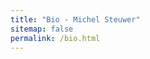```yaml
---
title: "Bio - Michel Steuwer"
sitemap: false
permalink: /bio.html
---
```


<!-- Michel Steuwer ([michel.steuwer.info](https://michel.steuwer.info)) is a Lecturer in Programming Languages and Compilation in the [School of Computing Science](http://www.gla.ac.uk/schools/computing/) at the [University of Glasgow](http://www.glasgow.ac.uk/).
His research aims to drastically simplify the programming of complex parallel hardware devices while achieving
unprecedented performance and efficiency.
With the Lift project ([lift-project.org](http://www.lift-project.org)) he is pioneering research into performance portable programming languages, allowing software to be written once in a high-level language and automatically be optimised for best
performance on a diverse set of hardware devices.
He has [authored over 30 refereed papers](https://michel.steuwer.info/publications/) and his work has been widely recognised by the academic community with best paper awards and [high citation number of his papers](https://scholar.google.com/citations?user=XdXJRZEAAAAJ). -->
